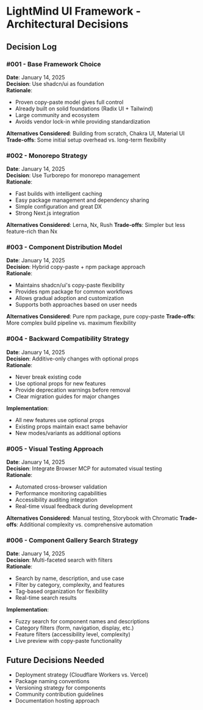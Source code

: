 # LightMind UI Framework - Architectural Decisions

## Decision Log

### #001 - Base Framework Choice
**Date**: January 14, 2025  
**Decision**: Use shadcn/ui as foundation  
**Rationale**: 
- Proven copy-paste model gives full control
- Already built on solid foundations (Radix UI + Tailwind)
- Large community and ecosystem
- Avoids vendor lock-in while providing standardization

**Alternatives Considered**: Building from scratch, Chakra UI, Material UI
**Trade-offs**: Some initial setup overhead vs. long-term flexibility

### #002 - Monorepo Strategy
**Date**: January 14, 2025  
**Decision**: Use Turborepo for monorepo management  
**Rationale**:
- Fast builds with intelligent caching
- Easy package management and dependency sharing
- Simple configuration and great DX
- Strong Next.js integration

**Alternatives Considered**: Lerna, Nx, Rush
**Trade-offs**: Simpler but less feature-rich than Nx

### #003 - Component Distribution Model
**Date**: January 14, 2025  
**Decision**: Hybrid copy-paste + npm package approach  
**Rationale**:
- Maintains shadcn/ui's copy-paste flexibility
- Provides npm package for common workflows
- Allows gradual adoption and customization
- Supports both approaches based on user needs

**Alternatives Considered**: Pure npm package, pure copy-paste
**Trade-offs**: More complex build pipeline vs. maximum flexibility

### #004 - Backward Compatibility Strategy
**Date**: January 14, 2025  
**Decision**: Additive-only changes with optional props  
**Rationale**:
- Never break existing code
- Use optional props for new features
- Provide deprecation warnings before removal
- Clear migration guides for major changes

**Implementation**: 
- All new features use optional props
- Existing props maintain exact same behavior
- New modes/variants as additional options

### #005 - Visual Testing Approach
**Date**: January 14, 2025  
**Decision**: Integrate Browser MCP for automated visual testing  
**Rationale**:
- Automated cross-browser validation
- Performance monitoring capabilities
- Accessibility auditing integration
- Real-time visual feedback during development

**Alternatives Considered**: Manual testing, Storybook with Chromatic
**Trade-offs**: Additional complexity vs. comprehensive automation

### #006 - Component Gallery Search Strategy
**Date**: January 14, 2025  
**Decision**: Multi-faceted search with filters  
**Rationale**:
- Search by name, description, and use case
- Filter by category, complexity, and features
- Tag-based organization for flexibility
- Real-time search results

**Implementation**:
- Fuzzy search for component names and descriptions
- Category filters (form, navigation, display, etc.)
- Feature filters (accessibility level, complexity)
- Live preview with copy-paste functionality

## Future Decisions Needed
- Deployment strategy (Cloudflare Workers vs. Vercel)
- Package naming conventions
- Versioning strategy for components
- Community contribution guidelines
- Documentation hosting approach